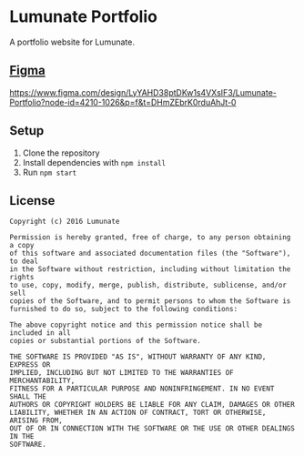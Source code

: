# Lumunate Portfolio

A portfolio website for Lumunate.

## [Figma](https://www.figma.com/design/LyYAHD38ptDKw1s4VXsIF3/Lumunate-Portfolio?node-id=4210-1026&p=f&t=DHmZEbrK0rduAhJt-0)
https://www.figma.com/design/LyYAHD38ptDKw1s4VXsIF3/Lumunate-Portfolio?node-id=4210-1026&p=f&t=DHmZEbrK0rduAhJt-0

## Setup

1. Clone the repository
2. Install dependencies with `npm install`
3. Run `npm start`

## License    

    Copyright (c) 2016 Lumunate

    Permission is hereby granted, free of charge, to any person obtaining a copy
    of this software and associated documentation files (the "Software"), to deal
    in the Software without restriction, including without limitation the rights
    to use, copy, modify, merge, publish, distribute, sublicense, and/or sell
    copies of the Software, and to permit persons to whom the Software is
    furnished to do so, subject to the following conditions:

    The above copyright notice and this permission notice shall be included in all
    copies or substantial portions of the Software.

    THE SOFTWARE IS PROVIDED "AS IS", WITHOUT WARRANTY OF ANY KIND, EXPRESS OR
    IMPLIED, INCLUDING BUT NOT LIMITED TO THE WARRANTIES OF MERCHANTABILITY,
    FITNESS FOR A PARTICULAR PURPOSE AND NONINFRINGEMENT. IN NO EVENT SHALL THE
    AUTHORS OR COPYRIGHT HOLDERS BE LIABLE FOR ANY CLAIM, DAMAGES OR OTHER
    LIABILITY, WHETHER IN AN ACTION OF CONTRACT, TORT OR OTHERWISE, ARISING FROM,
    OUT OF OR IN CONNECTION WITH THE SOFTWARE OR THE USE OR OTHER DEALINGS IN THE
    SOFTWARE. 
